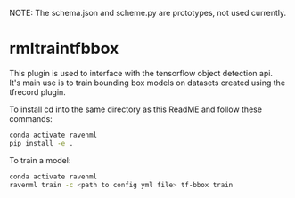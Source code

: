 NOTE: The schema.json and scheme.py are prototypes, not used currently.
# rmltraintfbbox
This plugin is used to interface with the tensorflow object detection api.   
It's main use is to train bounding box models on datasets created using the tfrecord plugin.

To install cd into the same directory as this ReadME and follow these commands:
```bash
conda activate ravenml
pip install -e .
```

To train a model:
```bash
conda activate ravenml
ravenml train -c <path to config yml file> tf-bbox train
```
